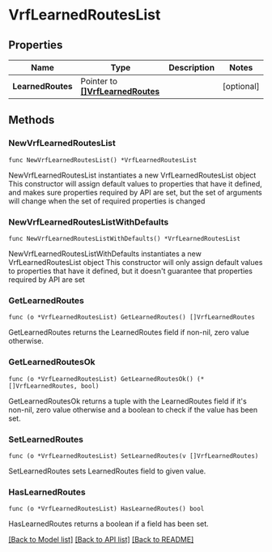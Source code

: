 # VrfLearnedRoutesList

## Properties

Name | Type | Description | Notes
------------ | ------------- | ------------- | -------------
**LearnedRoutes** | Pointer to [**[]VrfLearnedRoutes**](VrfLearnedRoutes.md) |  | [optional] 

## Methods

### NewVrfLearnedRoutesList

`func NewVrfLearnedRoutesList() *VrfLearnedRoutesList`

NewVrfLearnedRoutesList instantiates a new VrfLearnedRoutesList object
This constructor will assign default values to properties that have it defined,
and makes sure properties required by API are set, but the set of arguments
will change when the set of required properties is changed

### NewVrfLearnedRoutesListWithDefaults

`func NewVrfLearnedRoutesListWithDefaults() *VrfLearnedRoutesList`

NewVrfLearnedRoutesListWithDefaults instantiates a new VrfLearnedRoutesList object
This constructor will only assign default values to properties that have it defined,
but it doesn't guarantee that properties required by API are set

### GetLearnedRoutes

`func (o *VrfLearnedRoutesList) GetLearnedRoutes() []VrfLearnedRoutes`

GetLearnedRoutes returns the LearnedRoutes field if non-nil, zero value otherwise.

### GetLearnedRoutesOk

`func (o *VrfLearnedRoutesList) GetLearnedRoutesOk() (*[]VrfLearnedRoutes, bool)`

GetLearnedRoutesOk returns a tuple with the LearnedRoutes field if it's non-nil, zero value otherwise
and a boolean to check if the value has been set.

### SetLearnedRoutes

`func (o *VrfLearnedRoutesList) SetLearnedRoutes(v []VrfLearnedRoutes)`

SetLearnedRoutes sets LearnedRoutes field to given value.

### HasLearnedRoutes

`func (o *VrfLearnedRoutesList) HasLearnedRoutes() bool`

HasLearnedRoutes returns a boolean if a field has been set.


[[Back to Model list]](../README.md#documentation-for-models) [[Back to API list]](../README.md#documentation-for-api-endpoints) [[Back to README]](../README.md)


